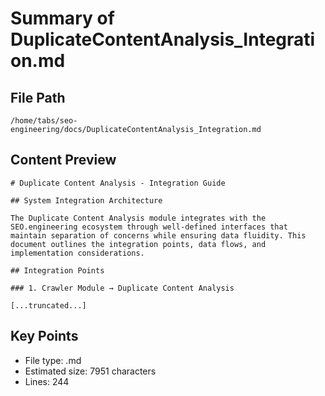 # Summary of DuplicateContentAnalysis_Integration.md
  
## File Path
`/home/tabs/seo-engineering/docs/DuplicateContentAnalysis_Integration.md`

## Content Preview
```
# Duplicate Content Analysis - Integration Guide

## System Integration Architecture

The Duplicate Content Analysis module integrates with the SEO.engineering ecosystem through well-defined interfaces that maintain separation of concerns while ensuring data fluidity. This document outlines the integration points, data flows, and implementation considerations.

## Integration Points

### 1. Crawler Module → Duplicate Content Analysis

[...truncated...]
```

## Key Points
- File type: .md
- Estimated size: 7951 characters
- Lines: 244
